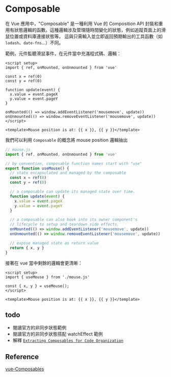 # Composable
在 Vue 應用中，"Composable" 是一種利用 Vue 的 Composition API 封裝和重用有狀態邏輯的函數。這種邏輯涉及管理隨時間變化的狀態，例如追蹤頁面上的滑鼠位置或資料庫連接狀態等。
這與只需輸入並立即返回預期輸出的工具函數（如`lodash`、`date-fns`...）不同。

範例，元件監聽滑鼠事件，在元件當中充滿程式碼、邏輯：
```vue
<script setup>
import { ref, onMounted, onUnmounted } from 'vue'

const x = ref(0)
const y = ref(0)

function update(event) {
  x.value = event.pageX
  y.value = event.pageY
}

onMounted(() => window.addEventListener('mousemove', update))
onUnmounted(() => window.removeEventListener('mousemove', update))
</script>

<template>Mouse position is at: {{ x }}, {{ y }}</template>
```

我們可以利用 `Composable` 的概念將 mouse position 邏輯抽出
```js
// mouse.js
import { ref, onMounted, onUnmounted } from 'vue'

// by convention, composable function names start with "use"
export function useMouse() {
  // state encapsulated and managed by the composable
  const x = ref(0)
  const y = ref(0)

  // a composable can update its managed state over time.
  function update(event) {
    x.value = event.pageX
    y.value = event.pageY
  }

  // a composable can also hook into its owner component's
  // lifecycle to setup and teardown side effects.
  onMounted(() => window.addEventListener('mousemove', update))
  onUnmounted(() => window.removeEventListener('mousemove', update))

  // expose managed state as return value
  return { x, y }
}
```

接著在 vue 當中剩餘的邏輯會更清晰：
```vue
<script setup>
import { useMouse } from './mouse.js'

const { x, y } = useMouse();
</script>

<template>Mouse position is at: {{ x }}, {{ y }}</template>
```

## todo
- 閱讀官方的非同步狀態範例
- 閱讀官方的非同步狀態搭配 watchEffect 範例
- 解釋 [`Extracting Composables for Code Organization`](https://vuejs.org/guide/reusability/composables.html#extracting-composables-for-code-organization)

## Reference
[vue-Composables](https://vuejs.org/guide/reusability/composables.html)